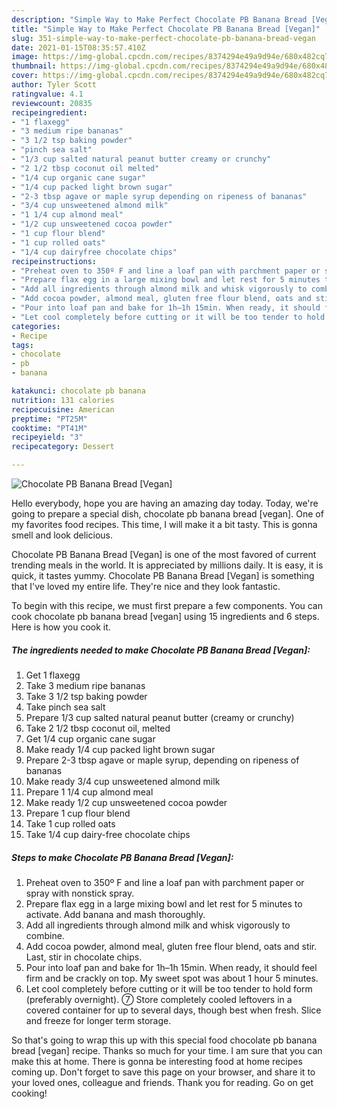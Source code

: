 ```yaml
---
description: "Simple Way to Make Perfect Chocolate PB Banana Bread [Vegan]"
title: "Simple Way to Make Perfect Chocolate PB Banana Bread [Vegan]"
slug: 351-simple-way-to-make-perfect-chocolate-pb-banana-bread-vegan
date: 2021-01-15T08:35:57.410Z
image: https://img-global.cpcdn.com/recipes/8374294e49a9d94e/680x482cq70/chocolate-pb-banana-bread-vegan-recipe-main-photo.jpg
thumbnail: https://img-global.cpcdn.com/recipes/8374294e49a9d94e/680x482cq70/chocolate-pb-banana-bread-vegan-recipe-main-photo.jpg
cover: https://img-global.cpcdn.com/recipes/8374294e49a9d94e/680x482cq70/chocolate-pb-banana-bread-vegan-recipe-main-photo.jpg
author: Tyler Scott
ratingvalue: 4.1
reviewcount: 20835
recipeingredient:
- "1 flaxegg"
- "3 medium ripe bananas"
- "3 1/2 tsp baking powder"
- "pinch sea salt"
- "1/3 cup salted natural peanut butter creamy or crunchy"
- "2 1/2 tbsp coconut oil melted"
- "1/4 cup organic cane sugar"
- "1/4 cup packed light brown sugar"
- "2-3 tbsp agave or maple syrup depending on ripeness of bananas"
- "3/4 cup unsweetened almond milk"
- "1 1/4 cup almond meal"
- "1/2 cup unsweetened cocoa powder"
- "1 cup flour blend"
- "1 cup rolled oats"
- "1/4 cup dairyfree chocolate chips"
recipeinstructions:
- "Preheat oven to 350º F and line a loaf pan with parchment paper or spray with nonstick spray."
- "Prepare flax egg in a large mixing bowl and let rest for 5 minutes to activate. Add banana and mash thoroughly."
- "Add all ingredients through almond milk and whisk vigorously to combine."
- "Add cocoa powder, almond meal, gluten free flour blend, oats and stir. Last, stir in chocolate chips."
- "Pour into loaf pan and bake for 1h–1h 15min. When ready, it should feel firm and be crackly on top. My sweet spot was about 1 hour 5 minutes."
- "Let cool completely before cutting or it will be too tender to hold form (preferably overnight). ➆ Store completely cooled leftovers in a covered container for up to several days, though best when fresh. Slice and freeze for longer term storage."
categories:
- Recipe
tags:
- chocolate
- pb
- banana

katakunci: chocolate pb banana 
nutrition: 131 calories
recipecuisine: American
preptime: "PT25M"
cooktime: "PT41M"
recipeyield: "3"
recipecategory: Dessert

---
```



![Chocolate PB Banana Bread [Vegan]](https://img-global.cpcdn.com/recipes/8374294e49a9d94e/680x482cq70/chocolate-pb-banana-bread-vegan-recipe-main-photo.jpg)

Hello everybody, hope you are having an amazing day today. Today, we're going to prepare a special dish, chocolate pb banana bread [vegan]. One of my favorites food recipes. This time, I will make it a bit tasty. This is gonna smell and look delicious.

Chocolate PB Banana Bread [Vegan] is one of the most favored of current trending meals in the world. It is appreciated by millions daily. It is easy, it is quick, it tastes yummy. Chocolate PB Banana Bread [Vegan] is something that I've loved my entire life. They're nice and they look fantastic.




To begin with this recipe, we must first prepare a few components. You can cook chocolate pb banana bread [vegan] using 15 ingredients and 6 steps. Here is how you cook it.

<!--inarticleads1-->

##### The ingredients needed to make Chocolate PB Banana Bread [Vegan]:

1. Get 1 flaxegg
1. Take 3 medium ripe bananas
1. Take 3 1/2 tsp baking powder
1. Take pinch sea salt
1. Prepare 1/3 cup salted natural peanut butter (creamy or crunchy)
1. Take 2 1/2 tbsp coconut oil, melted
1. Get 1/4 cup organic cane sugar
1. Make ready 1/4 cup packed light brown sugar
1. Prepare 2-3 tbsp agave or maple syrup, depending on ripeness of bananas
1. Make ready 3/4 cup unsweetened almond milk
1. Prepare 1 1/4 cup almond meal
1. Make ready 1/2 cup unsweetened cocoa powder
1. Prepare 1 cup flour blend
1. Take 1 cup rolled oats
1. Take 1/4 cup dairy-free chocolate chips




<!--inarticleads2-->

##### Steps to make Chocolate PB Banana Bread [Vegan]:

1. Preheat oven to 350º F and line a loaf pan with parchment paper or spray with nonstick spray.
1. Prepare flax egg in a large mixing bowl and let rest for 5 minutes to activate. Add banana and mash thoroughly.
1. Add all ingredients through almond milk and whisk vigorously to combine.
1. Add cocoa powder, almond meal, gluten free flour blend, oats and stir. Last, stir in chocolate chips.
1. Pour into loaf pan and bake for 1h–1h 15min. When ready, it should feel firm and be crackly on top. My sweet spot was about 1 hour 5 minutes.
1. Let cool completely before cutting or it will be too tender to hold form (preferably overnight). ➆ Store completely cooled leftovers in a covered container for up to several days, though best when fresh. Slice and freeze for longer term storage.




So that's going to wrap this up with this special food chocolate pb banana bread [vegan] recipe. Thanks so much for your time. I am sure that you can make this at home. There is gonna be interesting food at home recipes coming up. Don't forget to save this page on your browser, and share it to your loved ones, colleague and friends. Thank you for reading. Go on get cooking!
